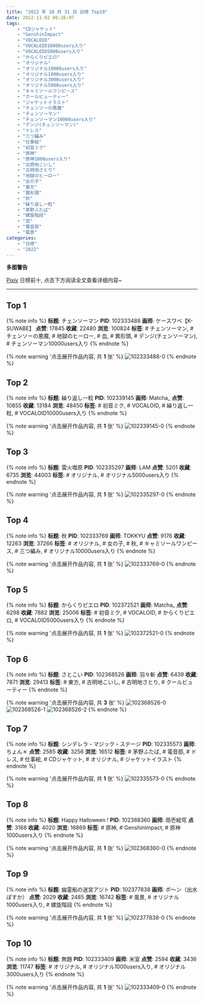 ```yaml
---
title: "2022 年 10 月 31 日 日榜 Top10"
date: 2022-11-02 06:26:07
tags:
    - "CDジャケット"
    - "GenshinImpact"
    - "VOCALOID"
    - "VOCALOID10000users入り"
    - "VOCALOID5000users入り"
    - "からくりピエロ"
    - "オリジナル"
    - "オリジナル10000users入り"
    - "オリジナル1000users入り"
    - "オリジナル3000users入り"
    - "オリジナル5000users入り"
    - "キャミソールワンピース"
    - "クールビューティー"
    - "ジャケットイラスト"
    - "チェンソーの悪魔"
    - "チェンソーマン"
    - "チェンソーマン10000users入り"
    - "デンジ(チェンソーマン)"
    - "ドレス"
    - "三つ編み"
    - "仕事絵"
    - "初音ミク"
    - "原神"
    - "原神1000users入り"
    - "古明地こいし"
    - "古明地さとり"
    - "地獄のヒーロー"
    - "女の子"
    - "東方"
    - "異形頭"
    - "秋"
    - "繰り返し一粒"
    - "茅野ふたば"
    - "螺旋階段"
    - "血"
    - "電音部"
    - "風景"
categories:
    - "日榜"
    - "2022"
---
```


<i class="fa fa-triangle-exclamation"></i>**多图警告**<i class="fa fa-triangle-exclamation"></i>

[Pixiv](https://www.pixiv.net/) 日榜前十, 点击下方阅读全文查看详细内容~

<!-- more -->

---

## Top 1

{% note info %}
**标题**: チェンソーマン
**PID**: 102333488 **画师**: ケースワベ【K-SUWABE】
**点赞**: 17845 **收藏**: 22480 **浏览**: 100824
**标签**: # チェンソーマン, # チェンソーの悪魔, # 地獄のヒーロー, # 血, # 異形頭, # デンジ(チェンソーマン), # チェンソーマン10000users入り
{% endnote %}

{% note warning '点击展开作品内容, 共 **1** 张' %}
![102333488-0](https://i.pixiv.re/img-original/img/2022/10/30/00/00/13/102333488_p0.jpg)
{% endnote %}

## Top 2

{% note info %}
**标题**: 繰り返し一粒
**PID**: 102339145 **画师**: Matcha_
**点赞**: 10855 **收藏**: 13184 **浏览**: 48450
**标签**: # 初音ミク, # VOCALOID, # 繰り返し一粒, # VOCALOID10000users入り
{% endnote %}

{% note warning '点击展开作品内容, 共 **1** 张' %}
![102339145-0](https://i.pixiv.re/img-original/img/2022/10/30/03/51/32/102339145_p0.jpg)
{% endnote %}

## Top 3

{% note info %}
**标题**: 雷火噬原
**PID**: 102335297 **画师**: LAM
**点赞**: 5201 **收藏**: 6735 **浏览**: 44003
**标签**: # オリジナル, # オリジナル5000users入り
{% endnote %}

{% note warning '点击展开作品内容, 共 **1** 张' %}
![102335297-0](https://i.pixiv.re/img-original/img/2022/10/30/00/45/09/102335297_p0.jpg)
{% endnote %}

## Top 4

{% note info %}
**标题**: 秋
**PID**: 102333769 **画师**: TOKKYU
**点赞**: 9176 **收藏**: 12263 **浏览**: 37266
**标签**: # オリジナル, # 女の子, # 秋, # キャミソールワンピース, # 三つ編み, # オリジナル10000users入り
{% endnote %}

{% note warning '点击展开作品内容, 共 **1** 张' %}
![102333769-0](https://i.pixiv.re/img-original/img/2022/10/30/00/03/05/102333769_p0.jpg)
{% endnote %}

## Top 5

{% note info %}
**标题**: からくりピエロ
**PID**: 102372521 **画师**: Matcha_
**点赞**: 6298 **收藏**: 7882 **浏览**: 25006
**标签**: # 初音ミク, # VOCALOID, # からくりピエロ, # VOCALOID5000users入り
{% endnote %}

{% note warning '点击展开作品内容, 共 **1** 张' %}
![102372521-0](https://i.pixiv.re/img-original/img/2022/10/31/01/30/01/102372521_p0.jpg)
{% endnote %}

## Top 6

{% note info %}
**标题**: さとこい
**PID**: 102368526 **画师**: 羽々斬
**点赞**: 6439 **收藏**: 7871 **浏览**: 29413
**标签**: # 東方, # 古明地こいし, # 古明地さとり, # クールビューティー
{% endnote %}

{% note warning '点击展开作品内容, 共 **3** 张' %}
![102368526-0](https://i.pixiv.re/img-original/img/2022/10/31/00/01/19/102368526_p0.png)
![102368526-1](https://i.pixiv.re/img-original/img/2022/10/31/00/01/19/102368526_p1.png)
![102368526-2](https://i.pixiv.re/img-original/img/2022/10/31/00/01/19/102368526_p2.png)
{% endnote %}

## Top 7

{% note info %}
**标题**: シンデレラ・マジック・ステージ
**PID**: 102335573 **画师**: ちょん＊
**点赞**: 2585 **收藏**: 3256 **浏览**: 16512
**标签**: # 茅野ふたば, # 電音部, # ドレス, # 仕事絵, # CDジャケット, # オリジナル, # ジャケットイラスト
{% endnote %}

{% note warning '点击展开作品内容, 共 **1** 张' %}
![102335573-0](https://i.pixiv.re/img-original/img/2022/10/30/00/55/11/102335573_p0.png)
{% endnote %}

## Top 8

{% note info %}
**标题**: Happy Halloween !
**PID**: 102368360 **画师**: 雨壱絵穹
**点赞**: 3168 **收藏**: 4020 **浏览**: 16869
**标签**: # 原神, # GenshinImpact, # 原神1000users入り
{% endnote %}

{% note warning '点击展开作品内容, 共 **1** 张' %}
![102368360-0](https://i.pixiv.re/img-original/img/2022/10/31/00/00/44/102368360_p0.jpg)
{% endnote %}

## Top 9

{% note info %}
**标题**: 幽霊船の迷宮アジト
**PID**: 102377838 **画师**: ポ～ン（出水ぽすか）
**点赞**: 2029 **收藏**: 2485 **浏览**: 16742
**标签**: # 風景, # オリジナル1000users入り, # 螺旋階段
{% endnote %}

{% note warning '点击展开作品内容, 共 **1** 张' %}
![102377838-0](https://i.pixiv.re/img-original/img/2022/10/31/07/30/01/102377838_p0.jpg)
{% endnote %}

## Top 10

{% note info %}
**标题**: 無題
**PID**: 102333409 **画师**: 米室
**点赞**: 2594 **收藏**: 3436 **浏览**: 11747
**标签**: # オリジナル, # オリジナル1000users入り, # オリジナル3000users入り
{% endnote %}

{% note warning '点击展开作品内容, 共 **1** 张' %}
![102333409-0](https://i.pixiv.re/img-original/img/2022/10/30/00/00/06/102333409_p0.jpg)
{% endnote %}
